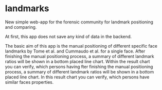 # landmarks

New simple web-app for the forensic community for landmark positioning and comparing.

At first, this app does not save any kind of data in the backend.

The basic aim of this app is the manual positioning of different specific face landmarks by Tome et al. and Cummaudo et al. for a single face. After finishing the manual positioning process, a summary of different landmark ratios will be shown in a bottom placed line chart.
Within the result chart you can verify, which persons having fter finishing the manual positioning process, a summary of different landmark ratios will be shown in a bottom placed line chart. In this result chart you can verify, which persons have similar faces properties.
